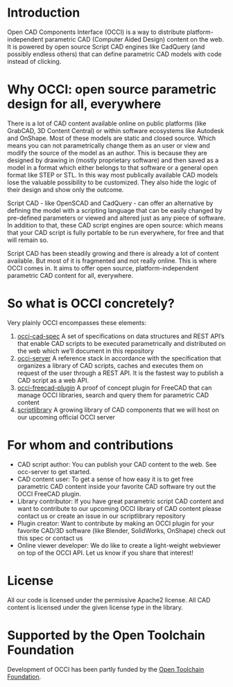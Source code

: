 # Introduction

Open CAD Components Interface (OCCI) is a way to distribute platform-independent parametric CAD (Computer Aided Design) content on the web. It is powered by open source Script CAD engines like CadQuery (and possibly endless others) that can define parametric CAD models with code instead of clicking. 

# Why OCCI: open source parametric design for all, everywhere

There is a lot of CAD content available online on public platforms (like GrabCAD, 3D Content Central) or within software ecosystems like Autodesk and OnShape. 
Most of these models are static and closed source. Which means you can not parametrically change them as an user or view and modify the source of the model as an author. 
This is because they are designed by drawing in (mostly proprietary software) and then saved as a model in a format which either belongs to that software or a general open format like STEP or STL. In this way most publically available CAD models lose the valuable possibility to be customized. They also hide the logic of their design and show only the outcome. 

Script CAD - like OpenSCAD and CadQuery - can offer an alternative by defining the model with a scripting language that can be easily changed by pre-defined parameters or viewed and altered just as any piece of software. In addition to that, these CAD script engines are open source: which means that your CAD script is fully portable to be run everywhere, for free and that will remain so. 

Script CAD has been steadily growing and there is already a lot of content available. But most of it is fragmented and not really online. This is where OCCI comes in. It aims to offer open source, platform-independent parametric CAD content for all, everywhere. 

# So what is OCCI concretely?

Very plainly OCCI encompasses these elements:

1. [occi-cad-spec](https://github.com/occi-cad/occi-cad-spec) A set of specifications on data structures and REST API’s that enable CAD scripts to be executed parametrically and distributed on the web which we’ll document in this repository
2. [occi-server](https://github.com/occi-cad/occi-server) A reference stack in accordance with the specification that organizes a library of CAD scripts, caches and executes them on request of the user through a REST API. It is the fastest way to publish a CAD script as a web API.
3. [occi-freecad-plugin](https://github.com/occi-cad/occi-freecad-plugin) A proof of concept plugin for FreeCAD that can manage OCCI libraries, search and query them for parametric CAD content
4. [scriptlibrary](https://github.com/occi-cad/scriptlibrary) A growing library of CAD components that we will host on our upcoming official OCCI server

# For whom and contributions

* CAD script author: You can publish your CAD content to the web. See occ-server to get started. 
* CAD content user: To get a sense of how easy it is to get free parametric CAD content inside your favorite CAD software try out the OCCI FreeCAD plugin. 
* Library contributor: If you have great parametric script CAD content and want to  contribute to our upcoming OCCI library of CAD content please contact us or create an issue in our scriptlibrary repository
* Plugin creator: Want to contribute by making an OCCI plugin for your favorite CAD/3D software (like Blender, SolidWorks, OnShape) check out this spec or contact us
* Online viewer developer: We do like to create a light-weight webviewer on top of the OCCI API. Let us know if you share that interest!

# License

All our code is licensed under the permissive Apache2 license. All CAD content is licensed under the given license type in the library.

# Supported by the Open Toolchain Foundation

Development of OCCI has been partly funded by the [Open Toolchain Foundation](https://opentoolchain.org/). 

